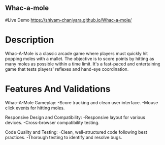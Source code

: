 ## Whac-a-mole

#Live Demo
https://shivam-chaniyara.github.io/Whac-a-mole/

# Description
Whac-A-Mole is a classic arcade game where players must quickly hit popping moles with a mallet. The objective is to score points by hitting as many moles as possible within a time limit. It's a fast-paced and entertaining game that tests players' reflexes and hand-eye coordination.

# Features And Validations

Whac-A-Mole Gameplay:
-Score tracking and clean user interface.
-Mouse click events for hitting moles.

Responsive Design and Compatibility:
-Responsive layout for various devices.
-Cross-browser compatibility testing.

Code Quality and Testing:
-Clean, well-structured code following best practices.
-Thorough testing to identify and resolve bugs.
